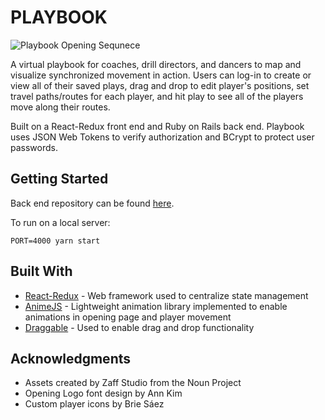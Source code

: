 # PLAYBOOK

![Playbook Opening Sequnece](https://media.giphy.com/media/2gVZiyyHbTsy6XLSh6/giphy.gif)

A virtual playbook for coaches, drill directors, and dancers to map and visualize synchronized movement in action. Users can log-in to create or view all of their saved plays, drag and drop to edit player's positions, set travel paths/routes for each player, and hit play to see all of the players move along their routes.

Built on a React-Redux front end and Ruby on Rails back end. Playbook uses JSON Web Tokens to verify authorization and BCrypt to protect user passwords.

## Getting Started

Back end repository can be found [here](https://github.com/myungbeans/backendPlaybook).

To run on a local server:

```
PORT=4000 yarn start
```

## Built With

* [React-Redux](https://redux.js.org/) - Web framework used to centralize state management
* [AnimeJS](http://animejs.com/) - Lightweight animation library implemented to enable animations in opening page and player movement
* [Draggable](https://github.com/mzabriskie/react-draggable) - Used to enable drag and drop functionality

## Acknowledgments

* Assets created by Zaff Studio from the Noun Project
* Opening Logo font design by Ann Kim
* Custom player icons by Brie Sáez